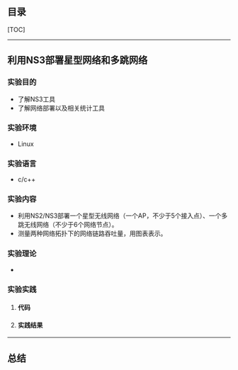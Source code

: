 ## 目录

[TOC]

------

## 利用NS3部署星型网络和多跳网络



### 实验目的

- 了解NS3工具
- 了解网络部署以及相关统计工具

### 实验环境

- Linux

### 实验语言

- c/c++

### 实验内容

- 利用NS2/NS3部署一个星型无线网络（一个AP，不少于5个接入点）、一个多跳无线网络（不少于6个网络节点）。
- 测量两种网络拓扑下的网络链路吞吐量，用图表表示。

### 实验理论

- 

### 实验实践

1. #### 代码

2. #### 实践结果

   

------

## 总结

​	

